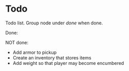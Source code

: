 # Todo

Todo list. Group node under *done* when done.

Done: 

NOT done:
- Add armor to pickup
- Create an inventory that stores items
- Add weight so that player may become encumbered
